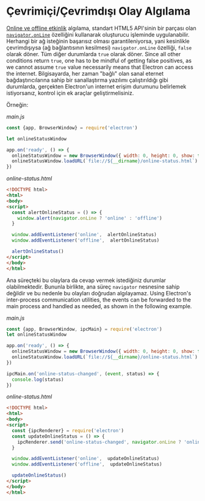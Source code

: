 # Çevrimiçi/Çevrimdışı Olay Algılama

[Online ve offline etkinlik](https://developer.mozilla.org/en-US/docs/Online_and_offline_events) algılama, standart HTML5 API'sinin bir parçası olan [`navigator.onLine`](http://html5index.org/Offline%20-%20NavigatorOnLine.html) özelliğini kullanarak oluşturucu işleminde uygulanabilir. Herhangi bir ağ isteğinin başarısız olması garantileniyorsa, yani kesinlikle çevrimdışıysa (ağ bağlantısının kesilmesi) `navigator.onLine` özelliği, `false` olarak döner. Tüm diğer durumlarda `true` olarak döner. Since all other conditions return `true`, one has to be mindful of getting false positives, as we cannot assume `true` value necessarily means that Electron can access the internet. Bilgisayarda, her zaman "bağlı" olan sanal eternet bağdaştırıcılarına sahip bir sanallaştırma yazılımı çalıştırıldığı gibi durumlarda, gerçekten Electron'un internet erişim durumunu belirlemek istiyorsanız, kontrol için ek araçlar geliştirmelisiniz.

Örneğin:

*main.js*

```javascript
const {app, BrowserWindow} = require('electron')

let onlineStatusWindow

app.on('ready', () => {
  onlineStatusWindow = new BrowserWindow({ width: 0, height: 0, show: false })
  onlineStatusWindow.loadURL(`file://${__dirname}/online-status.html`)
})
```

*online-status.html*

```html
<!DOCTYPE html>
<html>
<body>
<script>
  const alertOnlineStatus = () => {
    window.alert(navigator.onLine ? 'online' : 'offline')
  }

  window.addEventListener('online',  alertOnlineStatus)
  window.addEventListener('offline',  alertOnlineStatus)

  alertOnlineStatus()
</script>
</body>
</html>
```

Ana süreçteki bu olaylara da cevap vermek istediğiniz durumlar olabilmektedir. Bununla birlikte, ana süreç `navigator` nesnesine sahip değildir ve bu nedenle bu olayları doğrudan algılayamaz. Using Electron's inter-process communication utilities, the events can be forwarded to the main process and handled as needed, as shown in the following example.

*main.js*

```javascript
const {app, BrowserWindow, ipcMain} = require('electron')
let onlineStatusWindow

app.on('ready', () => {
  onlineStatusWindow = new BrowserWindow({ width: 0, height: 0, show: false })
  onlineStatusWindow.loadURL(`file://${__dirname}/online-status.html`)
})

ipcMain.on('online-status-changed', (event, status) => {
  console.log(status)
})
```

*online-status.html*

```html
<!DOCTYPE html>
<html>
<body>
<script>
  const {ipcRenderer} = require('electron')
  const updateOnlineStatus = () => {
    ipcRenderer.send('online-status-changed', navigator.onLine ? 'online' : 'offline')
  }

  window.addEventListener('online',  updateOnlineStatus)
  window.addEventListener('offline',  updateOnlineStatus)

  updateOnlineStatus()
</script>
</body>
</html>
```